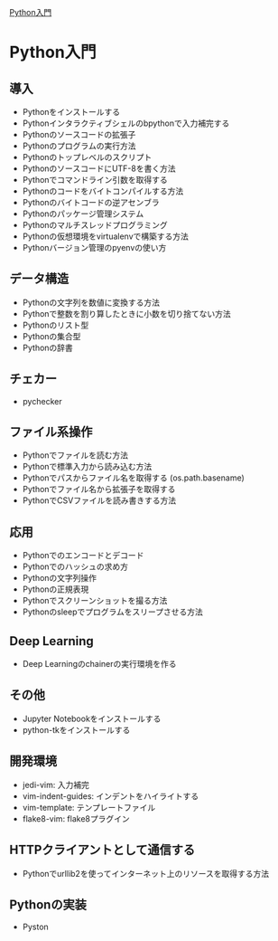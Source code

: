 [Python入門](https://kaworu.jpn.org/python/%E3%83%A1%E3%82%A4%E3%83%B3%E3%83%9A%E3%83%BC%E3%82%B8)<br/>

# Python入門
## 導入
- Pythonをインストールする
- Pythonインタラクティブシェルのbpythonで入力補完する
- Pythonのソースコードの拡張子
- Pythonのプログラムの実行方法
- Pythonのトップレベルのスクリプト
- PythonのソースコードにUTF-8を書く方法
- Pythonでコマンドライン引数を取得する
- Pythonのコードをバイトコンパイルする方法
- Pythonのバイトコードの逆アセンブラ
- Pythonのパッケージ管理システム
- Pythonのマルチスレッドプログラミング
- Pythonの仮想環境をvirtualenvで構築する方法
- Pythonバージョン管理のpyenvの使い方

## データ構造
- Pythonの文字列を数値に変換する方法
- Pythonで整数を割り算したときに小数を切り捨てない方法
- Pythonのリスト型
- Pythonの集合型
- Pythonの辞書

## チェカー
- pychecker

## ファイル系操作
- Pythonでファイルを読む方法
- Pythonで標準入力から読み込む方法
- Pythonでパスからファイル名を取得する (os.path.basename)
- Pythonでファイル名から拡張子を取得する
- PythonでCSVファイルを読み書きする方法

## 応用
- Pythonでのエンコードとデコード
- Pythonでのハッシュの求め方
- Pythonの文字列操作
- Pythonの正規表現
- Pythonでスクリーンショットを撮る方法
- Pythonのsleepでプログラムをスリープさせる方法

## Deep Learning
- Deep Learningのchainerの実行環境を作る

## その他
- Jupyter Notebookをインストールする
- python-tkをインストールする

## 開発環境
- jedi-vim: 入力補完
- vim-indent-guides: インデントをハイライトする
- vim-template: テンプレートファイル
- flake8-vim: flake8プラグイン

## HTTPクライアントとして通信する
- Pythonでurllib2を使ってインターネット上のリソースを取得する方法

## Pythonの実装
- Pyston
